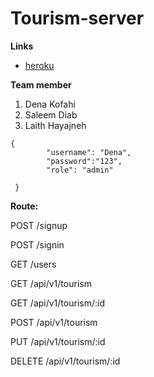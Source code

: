 # Tourism-server


**Links**
- [heroku](https://e-magazineproject.herokuapp.com/)

**Team member**

1. Dena Kofahi
2. Saleem Diab
3. Laith Hayajneh


```
{
        "username": "Dena",
        "password":"123",
        "role": "admin"
        
 } 
 ```

**Route:**

 
POST /signup

POST /signin

GET /users

GET /api/v1/tourism

GET /api/v1/tourism/:id

POST /api/v1/tourism

PUT /api/v1/tourism/:id

DELETE /api/v1/tourism/:id
